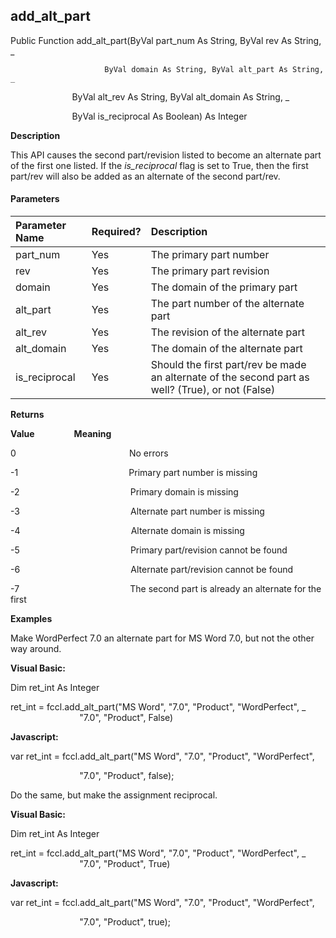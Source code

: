 add_alt_part
--------------

Public Function add_alt_part(ByVal part_num As String, ByVal rev As String, _

				         ByVal domain As String, ByVal alt_part As String, _

                         ByVal alt_rev As String, ByVal alt_domain As String, _

                         ByVal is_reciprocal As Boolean) As Integer

**Description**

This API causes the second part/revision listed to become an alternate part of the first one listed. If the _is_reciprocal_ flag is set to True, then the first part/rev will also be added as an alternate of the second part/rev.

#### Parameters

| Parameter Name | Required? | Description |
|:--- |:--- |:--- |
| part_num | Yes | The primary part number |
| rev | Yes | The primary part revision |
| domain | Yes | The domain of the primary part |
| alt_part | Yes | The part number of the alternate part |
| alt_rev | Yes | The revision of the alternate part |
| alt_domain | Yes | The domain of the alternate part |
| is_reciprocal | Yes | Should the first part/rev be made an alternate of the second part as well? (True), or not (False) |

**Returns**

**Value**                **Meaning**

0                                              No errors

-1                                             Primary part number is missing

-2                                             Primary domain is missing

-3                                             Alternate part number is missing

-4                                             Alternate domain is missing

-5                                             Primary part/revision cannot be found

-6                                             Alternate part/revision cannot be found

-7                                             The second part is already an alternate for the first

**Examples**

 Make WordPerfect 7.0 an alternate part for MS Word 7.0, but not the other way around.

**Visual Basic:**

Dim ret_int As Integer

ret_int = fccl.add_alt_part("MS Word", "7.0", "Product", "WordPerfect", _
                            "7.0", "Product", False)

**Javascript:**

var ret_int = fccl.add_alt_part("MS Word", "7.0", "Product", "WordPerfect",

                            "7.0", "Product", false);

 Do the same, but make the assignment reciprocal.

**Visual Basic:**

Dim ret_int As Integer

ret_int = fccl.add_alt_part("MS Word", "7.0", "Product", "WordPerfect", _
                            "7.0", "Product", True)

**Javascript:**

var ret_int = fccl.add_alt_part("MS Word", "7.0", "Product", "WordPerfect",

                            "7.0", "Product", true);